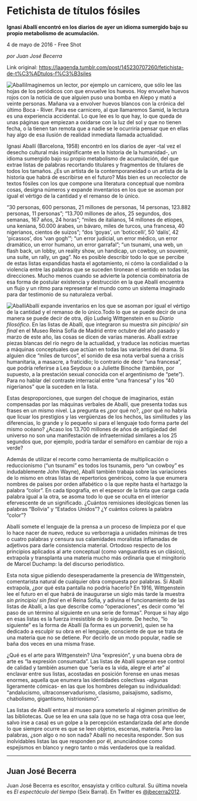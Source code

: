 # Fetichista de títulos fósiles

**Ignasi
Aballí encontró en los diarios de ayer un idioma sumergido bajo su propio metabolismo de
acumulación.**

4 de mayo de 2016 - Free Shot

_por Juan José Becerra_

Link original: https://laagenda.tumblr.com/post/145230707260/fetichista-de-t%C3%ADtulos-f%C3%B3siles

![Aballi](https://64.media.tumblr.com/58d91756ecf36566dbae9a7226439855/tumblr_inline_pk0labY7CP1t6q87u_500.jpg)Imaginemos
un lector, por ejemplo un carnicero, que sólo lee las hojas de los
periódicos con que envuelve los huevos. Hoy envuelve huevos rojos
con la noticia de que alguien puso una bomba en Alepo y mató a
veinte personas. Mañana va a envolver huevos blancos con la crónica
del último Boca - River. Para ese carnicero, al que llamaremos
Samid, la lectura es una experiencia accidental. Lo que lee es lo que
hay, lo que queda de unas páginas que empiezan a oxidarse con la luz
del sol y que no tienen fecha, o la tienen tan remota que a nadie se
le ocurriría pensar que en ellas hay algo de esa ilusión de
realidad inmediata llamada actualidad. 


Ignasi
Aballí (Barcelona, 1958) encontró en los diarios de ayer -tal vez
el desecho cultural más insignificante en la historia de la
humanidad-, un idioma sumergido bajo su propio metabolismo de
acumulación, del que extrae listas de palabras recortando titulares
y fragmentos de titulares de todos los tamaños. ¿Es un artista de
la contemporaneidad o un artista de la historia que habrá de
escribirse en el futuro? Más bien es un recolector de textos fósiles
con los que compone una literatura conceptual que nombra cosas,
designa números y expande inventarios en los que se asoman por igual
el vértigo de la cantidad y el remanso de lo único. 


“30
personas, 600 personas, 21 millones de personas, 14 personas, 123.882
personas, 11 personas”; “13.700 millones de años, 25
segundos, dos semanas, 167 años, 24 horas”; “miles de
italianos, 14 millones de etíopes, una keniana, 50.000 árabes, un
bávaro, miles de turcos, una francesa, 40 nigerianos, cientos de
suizos”; “dos ‘goyas’, un 'boticcelli’, 50 'dalís’, 42
'picassos’, dos 'van gogh’”; “un error judicial, un error
médico, un error dramático, un error humano, un error garrafal”;
“un tsunami, una web, un flash back, un lobby, un reality show,
un handicap, un cowboy, un souvenir, una suite, un rally, un gag”.
No es posible describir todo lo que se percibe de estas listas
expandidas hasta el agotamiento, ni cómo la cordialidad o la
violencia  entre las palabras que se suceden tironean el sentido en
todas las direcciones. Mucho menos cuando se advierte la potencia
combinatoria de esa forma de postular existencia y destrucción en la
que Aballí encuentra un flujo y un ritmo para representar el mundo
como un sistema imaginado para dar testimonio de su naturaleza
verbal. 


![Aballí](https://64.media.tumblr.com/58d91756ecf36566dbae9a7226439855/tumblr_inline_pk0labY7CP1t6q87u_500.jpg)Aballí expande inventarios en los que se asoman por igual
el vértigo de la cantidad y el remanso de lo único.Todo
lo que se puede decir de una manera se puede decir de otra, dijo
Ludwig Wittgenstein en su *Diario
filosófico*. En las
listas de Aballí, que integraron su muestra *sin
pincipio/ sin final* en
el Museo Reina Sofía de Madrid entre octubre del año pasado y marzo
de este año, las cosas se dicen de varias maneras. Aballí extrae
piezas blancas del río negro de la actualidad, y traduce las
noticias muertas a máquinas conceptuales que actúan en todas las
variantes del drama. Si alguien dice “miles de turcos”, el
sonido de esa nota verbal suena a crisis humanitaria, a masacre, a
fraticidio; lo contrario de decir “una francesa”, que
podría referirse a Lea Seydoux o a Juliette Binoche (también, por
supuesto, a la prestación sexual conocida con el argentinismo de
“pete”). Para no hablar del contraste interracial entre
“una francesa”  y los “40 nigerianos” que la
suceden en la lista. 


Estas
desproporciones, que surgen del choque de imaginarios, están
compensadas por las máquinas verbales de Aballí, que presenta todas
sus frases en un mismo nivel. La pregunta es ¿por qué no?, ¿por
qué no habría que licuar los prestigios y las vergüenzas de los
hechos, las similitudes y las diferencias, lo grande y lo pequeño si
para el lenguaje todo forma parte del mismo océano? ¿Acaso los
13.700 millones de años de antigüedad del universo no son una
manifestación de infraeternidad similares a los 25 segundos que, por
ejemplo, podría tardar el semáforo en cambiar de rojo a verde? 


Además
de utilizar el recorte como herramienta de multiplicación o
reduccionismo (“un tsunami” es todos los tsunamis, pero “un
cowboy” es indudablemente John Wayne), Aballí también trabaja
sobre las variaciones de lo mismo en otras listas de repertorios
genéricos, como la que enumera nombres de países por orden
alfabético o la que repite hasta el hartazgo la palabra “color”.
En cada tipografía, en el espesor de la tinta que carga cada palabra
igual a la otra, se asoma todo lo que se oculta en el interior
efervescente de un significado. ¿Cuántos remisiones ideológicas
tienen las palabras “Bolivia” y “Estados Unidos”?
¿Y cuántos colores la palabra “color”?

Aballí
somete el lenguaje de la prensa a un proceso de limpieza por el que
lo hace nacer de nuevo, reduce su verborragia a unidades mínimas de
tres o cuatro palabras y censura sus calamidades moralistas
inflamadas de adjetivos para darle consistencia material. Ortodoxo
respecto de los principios aplicados al arte conceptual (como
vanguardista es un clásico), extrapola y transplanta una materia
mucho más ordinaria que el mingitorio de Marcel Duchamp: la del
discurso periodístico. 


Esta
nota sigue pidiendo desesperadamente la presencia de Wittgenstein,
comentarista natural de cualquier obra compuesta por palabras. Si
Aballí extrapola, ¿por qué esta pantalla no podría hacerlo? En
1916, Wittgenstein lee el futuro en el que habrá de inaugurarse un
siglo más tarde la muestra *sin
principio/ sin final* en
el Reina Sofia, y adivina el funcionamiento de las listas de Aballí,
a las que describe como “operaciones”, es decir como “el
paso de un término
al siguiente en una serie de formas”. Porque si hay algo en esas
listas es la fuerza irresistible de lo siguiente. De hecho, “lo
siguiente” es la forma de Aballí (la forma es un porvenir),
quien se ha dedicado a esculpir su obra en el lenguaje, consciente de
que se trata de una materia que no se detiene. Por decirlo de un modo
popular, nadie se baña dos veces en una misma frase.     


¿Qué
es el arte para Wittgenstein? Una “expresión”, y una buena
obra de arte es “la expresión consumada”. Las listas de
Aballí superan ese control de calidad y también asumen que “seria
es la vida, alegre el arte” al enclavar entre sus listas,
acostadas en posición forense en unas mesas enormes, aquella que
enumera las identidades colectivas -algunas ligeramente cómicas- en
las que los hombres delegan su individualidad: “andalucismo,
ultraconservadurismo, clasismo, paisajismo, sadismo, chabolismo,
gigantismo, histrionismo”. 


Las
listas de Aballí entran al museo para someterlo al régimen
primitivo de las bibliotecas. Que se lea en una sala (que no se haga
otra cosa que leer, salvo irse a casa) es un golpe a la percepción
estandarizada del arte donde lo que siempre ocurre es que se leen
objetos, escenas, materia. Pero las palabras, ¿son algo o no son
nada? Aballí no necesita responder. Son sus inolvidables listas las
que responden por él, anunciándose como espejismos en blanco y
negro tanto o más verdaderos que la  realidad. 




---

 Juan José Becerra
------------------

 Juan José Becerra es escritor, ensayista y crí­tico cultural. Su última novela es *El espectáculo del tiempo* (Seix Barral). En Twitter es [@jbecerra2012](https://twitter.com/jbecerra2012). 

